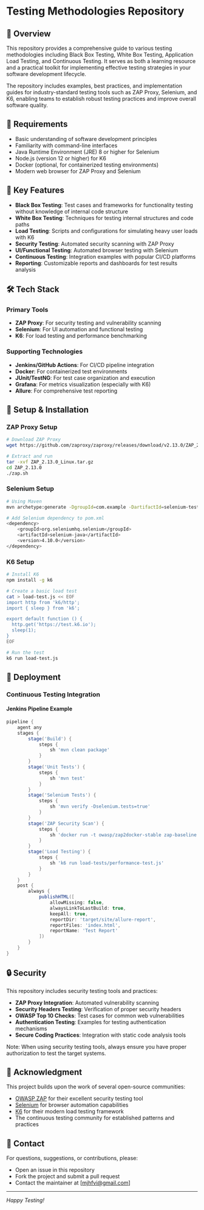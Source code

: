 # Testing Methodologies Repository

## 📌 Overview

This repository provides a comprehensive guide to various testing methodologies including Black Box Testing, White Box Testing, Application Load Testing, and Continuous Testing. It serves as both a learning resource and a practical toolkit for implementing effective testing strategies in your software development lifecycle.

The repository includes examples, best practices, and implementation guides for industry-standard testing tools such as ZAP Proxy, Selenium, and K6, enabling teams to establish robust testing practices and improve overall software quality.

## 🧰 Requirements

- Basic understanding of software development principles
- Familiarity with command-line interfaces
- Java Runtime Environment (JRE) 8 or higher for Selenium
- Node.js (version 12 or higher) for K6
- Docker (optional, for containerized testing environments)
- Modern web browser for ZAP Proxy and Selenium

## 🎯 Key Features

- **Black Box Testing**: Test cases and frameworks for functionality testing without knowledge of internal code structure
- **White Box Testing**: Techniques for testing internal structures and code paths
- **Load Testing**: Scripts and configurations for simulating heavy user loads with K6
- **Security Testing**: Automated security scanning with ZAP Proxy
- **UI/Functional Testing**: Automated browser testing with Selenium
- **Continuous Testing**: Integration examples with popular CI/CD platforms
- **Reporting**: Customizable reports and dashboards for test results analysis

## 🛠️ Tech Stack

### Primary Tools

- **ZAP Proxy**: For security testing and vulnerability scanning
- **Selenium**: For UI automation and functional testing
- **K6**: For load testing and performance benchmarking

### Supporting Technologies

- **Jenkins/GitHub Actions**: For CI/CD pipeline integration
- **Docker**: For containerized test environments
- **JUnit/TestNG**: For test case organization and execution
- **Grafana**: For metrics visualization (especially with K6)
- **Allure**: For comprehensive test reporting

## 🔧 Setup & Installation

### ZAP Proxy Setup

```bash
# Download ZAP Proxy
wget https://github.com/zaproxy/zaproxy/releases/download/v2.13.0/ZAP_2.13.0_Linux.tar.gz

# Extract and run
tar -xvf ZAP_2.13.0_Linux.tar.gz
cd ZAP_2.13.0
./zap.sh
```

### Selenium Setup

```bash
# Using Maven
mvn archetype:generate -DgroupId=com.example -DartifactId=selenium-tests -DarchetypeArtifactId=maven-archetype-quickstart

# Add Selenium dependency to pom.xml
<dependency>
    <groupId>org.seleniumhq.selenium</groupId>
    <artifactId>selenium-java</artifactId>
    <version>4.10.0</version>
</dependency>
```

### K6 Setup

```bash
# Install K6
npm install -g k6

# Create a basic load test
cat > load-test.js << EOF
import http from 'k6/http';
import { sleep } from 'k6';

export default function () {
  http.get('https://test.k6.io');
  sleep(1);
}
EOF

# Run the test
k6 run load-test.js
```

## 🏃 Deployment

### Continuous Testing Integration

#### Jenkins Pipeline Example

```groovy
pipeline {
    agent any
    stages {
        stage('Build') {
            steps {
                sh 'mvn clean package'
            }
        }
        stage('Unit Tests') {
            steps {
                sh 'mvn test'
            }
        }
        stage('Selenium Tests') {
            steps {
                sh 'mvn verify -Dselenium.tests=true'
            }
        }
        stage('ZAP Security Scan') {
            steps {
                sh 'docker run -t owasp/zap2docker-stable zap-baseline.py -t ${APPLICATION_URL}'
            }
        }
        stage('Load Testing') {
            steps {
                sh 'k6 run load-tests/performance-test.js'
            }
        }
    }
    post {
        always {
            publishHTML([
                allowMissing: false,
                alwaysLinkToLastBuild: true,
                keepAll: true,
                reportDir: 'target/site/allure-report',
                reportFiles: 'index.html',
                reportName: 'Test Report'
            ])
        }
    }
}
```

## 🔒 Security

This repository includes security testing tools and practices:

- **ZAP Proxy Integration**: Automated vulnerability scanning
- **Security Headers Testing**: Verification of proper security headers
- **OWASP Top 10 Checks**: Test cases for common web vulnerabilities
- **Authentication Testing**: Examples for testing authentication mechanisms
- **Secure Coding Practices**: Integration with static code analysis tools

Note: When using security testing tools, always ensure you have proper authorization to test the target systems.

## 📡 Acknowledgment

This project builds upon the work of several open-source communities:

- [OWASP ZAP](https://www.zaproxy.org/) for their excellent security testing tool
- [Selenium](https://www.selenium.dev/) for browser automation capabilities
- [K6](https://k6.io/) for their modern load testing framework
- The continuous testing community for established patterns and practices

## 📧 Contact

For questions, suggestions, or contributions, please:

- Open an issue in this repository
- Fork the project and submit a pull request
- Contact the maintainer at [mjhfvi@gmail.com]

---

_Happy Testing!_

